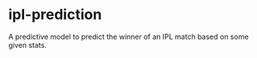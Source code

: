 # ipl-prediction
A predictive model to predict the winner of an IPL match based on some given stats.
